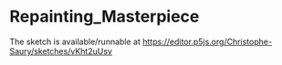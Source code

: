 # Repainting_Masterpiece

The sketch is available/runnable at 
https://editor.p5js.org/Christophe-Saury/sketches/vKht2uUsv
